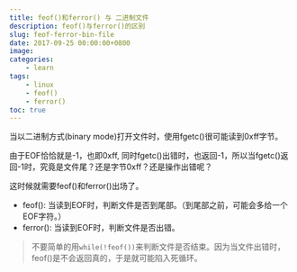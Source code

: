 ```yaml
---
title: feof()和ferror() 与 二进制文件
description: feof()与ferror()的区别
slug: feof-ferror-bin-file
date: 2017-09-25 00:00:00+0800
image:
categories:
    - learn
tags:
    - linux
    - feof()
    - ferror()
toc: true
---
```


当以二进制方式(binary mode)打开文件时，使用fgetc()很可能读到0xff字节。

由于EOF恰恰就是-1，也即0xff, 同时fgetc()出错时，也返回-1，所以当fgetc()返回-1时，究竟是文件尾？还是字节0xff？还是操作出错呢？

这时候就需要feof()和ferror()出场了。

<!--more-->

* feof(): 当读到EOF时，判断文件是否到尾部。（到尾部之前，可能会多给一个EOF字符。）
* ferror(): 当读到EOF时，判断文件是否出错。


> 不要简单的用`while(!feof())`来判断文件是否结束。因为当文件出错时，feof()是不会返回真的，于是就可能陷入死循环。
